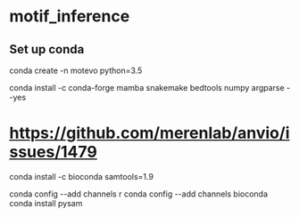 # motif_inference

## Set up conda

conda create -n motevo python=3.5

conda install -c conda-forge mamba snakemake bedtools numpy argparse --yes

# https://github.com/merenlab/anvio/issues/1479
conda install -c bioconda samtools=1.9 

conda config --add channels r
conda config --add channels bioconda
conda install pysam

